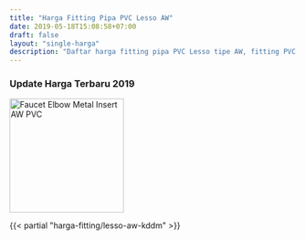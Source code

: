 ```yaml
---
title: "Harga Fitting Pipa PVC Lesso AW"
date: 2019-05-18T15:08:58+07:00
draft: false
layout: "single-harga"
description: "Daftar harga fitting pipa PVC Lesso tipe AW, fitting PVC murah berkualitas."
---
```


### Update Harga Terbaru 2019

<img src="../img/fitting-pvc/faucet-elbow-w-metal-insert-aw-lesso.png" alt="Faucet Elbow Metal Insert AW PVC" width="200">

{{< partial "harga-fitting/lesso-aw-kddm" >}}